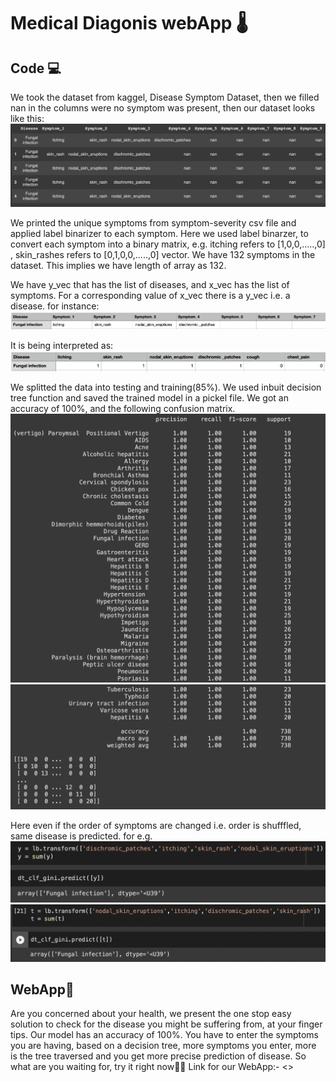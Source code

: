 # Medical Diagonis webApp 🌡
## Code 💻
We took the dataset from kaggel, Disease Symptom Dataset, then we filled nan in the columns were no symptom was present, then our dataset looks like this:
![](https://github.com/Ananyaiitbhilai/Assignment1c/blob/main/images/Screenshot%202022-02-21%20at%2012.39.05%20AM.png)<br>

We printed the unique symptoms from symptom-severity csv file and applied label binarizer to each symptom. Here we used label binarzer, to convert each symptom into a binary matrix, e.g. itching refers to [1,0,0,.....,0] , skin_rashes refers to [0,1,0,0,.....,0] vector. We have 132 symptoms in the dataset. This implies we have length of array as 132.

We have y_vec that has the list of diseases, and x_vec has the list of symptoms. For a corresponding value of x_vec there is a y_vec i.e. a disease. for instance:
![](https://github.com/Ananyaiitbhilai/Assignment1c/blob/main/images/Screenshot%202022-02-21%20at%201.09.48%20AM.png)<br>

It is being interpreted as:
![](https://github.com/Ananyaiitbhilai/Assignment1c/blob/main/images/Screenshot%202022-02-21%20at%201.14.05%20AM.png)<br>


We splitted the data into testing and training(85%).
We used inbuit decision tree function and saved the trained model in a pickel file. We got an accuracy of 100%, and the following confusion matrix.
![](https://github.com/Ananyaiitbhilai/Assignment1c/blob/main/images/Screenshot%202022-02-21%20at%201.19.12%20AM.png)<br>
![](https://github.com/Ananyaiitbhilai/Assignment1c/blob/main/images/Screenshot%202022-02-21%20at%201.19.27%20AM.png)<br>


Here even if the order of symptoms are changed i.e. order is shufffled, same disease is predicted. for e.g.
![](https://github.com/Ananyaiitbhilai/Assignment1c/blob/main/images/Screenshot%202022-02-21%20at%201.21.18%20AM.png)<br>
![](https://github.com/Ananyaiitbhilai/Assignment1c/blob/main/images/Screenshot%202022-02-21%20at%201.24.51%20AM.png)<br>

## WebApp📱
Are you concerned about your health, we present the one stop easy solution to check for the disease you might be suffering from, at your finger tips. Our model has an accuracy of 100%. You have to enter the symptoms you are having, based on a decision tree, more symptoms you enter, more is the tree traversed and you get more precise prediction of disease.
So what are you waiting for, try it right now✌🏻
Link for our WebApp:- <>
<ss>


